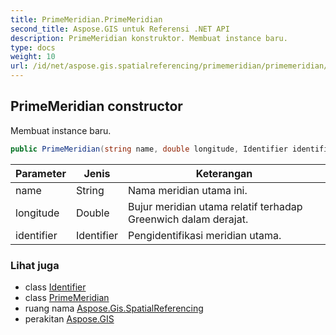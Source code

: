 ```yaml
---
title: PrimeMeridian.PrimeMeridian
second_title: Aspose.GIS untuk Referensi .NET API
description: PrimeMeridian konstruktor. Membuat instance baru.
type: docs
weight: 10
url: /id/net/aspose.gis.spatialreferencing/primemeridian/primemeridian/
---
```

## PrimeMeridian constructor

Membuat instance baru.

```csharp
public PrimeMeridian(string name, double longitude, Identifier identifier = null)
```

| Parameter | Jenis | Keterangan |
| --- | --- | --- |
| name | String | Nama meridian utama ini. |
| longitude | Double | Bujur meridian utama relatif terhadap Greenwich dalam derajat. |
| identifier | Identifier | Pengidentifikasi meridian utama. |

### Lihat juga

* class [Identifier](../../identifier/)
* class [PrimeMeridian](../)
* ruang nama [Aspose.Gis.SpatialReferencing](../../primemeridian/)
* perakitan [Aspose.GIS](../../../)


